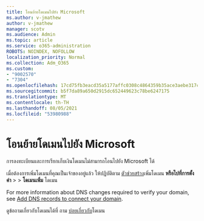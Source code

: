```yaml
---
title: โอนย้ายโดเมนไปยัง Microsoft
ms.author: v-jmathew
author: v-jmathew
manager: scotv
ms.audience: Admin
ms.topic: article
ms.service: o365-administration
ROBOTS: NOINDEX, NOFOLLOW
localization_priority: Normal
ms.collection: Adm_O365
ms.custom:
- "9002570"
- "7304"
ms.openlocfilehash: 17cd75fb3eacd35a5177affc0308c4864359b35ace3aebe317c0c126092b6bba
ms.sourcegitcommit: b5f7da89a650d2915dc652449623c78be6247175
ms.translationtype: MT
ms.contentlocale: th-TH
ms.lasthandoff: 08/05/2021
ms.locfileid: "53980988"
---
```

# <a name="transfer-a-domain-to-microsoft"></a>โอนย้ายโดเมนไปยัง Microsoft

การลงทะเบียนและการเรียกเก็บเงินโดเมนไม่สามารถโอนไปยัง Microsoft ได้

เมื่อต้องการเพิ่มโดเมนที่คุณเป็นเจ้าของอยู่แล้ว ให้ปฏิบัติตาม [ตัวช่วยสร้าง](https://admin.microsoft.com/Adminportal/Domains/Wizard)เพิ่มโดเมน **หรือไปที่การตั้งค่า**  >    >  **โดเมนเพิ่ม** โดเมน

For more information about DNS changes required to verify your domain, see [Add DNS records to connect your domain](https://docs.microsoft.com/microsoft-365/admin/get-help-with-domains/create-dns-records-at-any-dns-hosting-provider).

ดูข้อถามเกี่ยวกับโดเมนได้ที่ ถาม [บ่อยเกี่ยวกับ](https://docs.microsoft.com/microsoft-365/admin/setup/domains-faq)โดเมน
